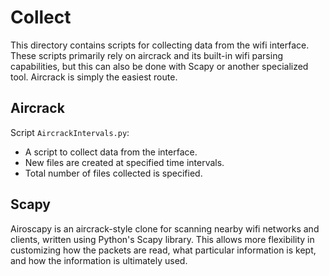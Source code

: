 # Collect

This directory contains scripts for collecting data from the wifi interface. 
These scripts primarily rely on aircrack and its built-in wifi parsing
capabilities, but this can also be done with Scapy or another specialized
tool. Aircrack is simply the easiest route.

## Aircrack

Script `AircrackIntervals.py`:
* A script to collect data from the interface. 
* New files are created at specified time intervals.
* Total number of files collected is specified. 

## Scapy

Airoscapy is an aircrack-style clone for scanning nearby wifi networks
and clients, written using Python's Scapy library. This allows more 
flexibility in customizing how the packets are read, what particular 
information is kept, and how the information is ultimately used.



